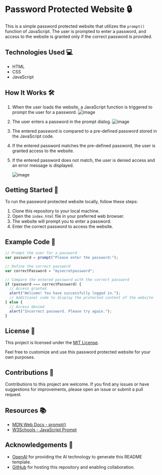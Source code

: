 # Password Protected Website 🔒

This is a simple password protected website that utilizes the `prompt()` function of JavaScript. The user is prompted to enter a password, and access to the website is granted only if the correct password is provided.

## Technologies Used 💻

- HTML
- CSS
- JavaScript

## How It Works 🛠️

1. When the user loads the website, a JavaScript function is triggered to prompt the user for a password.
![image](https://github.com/Jr-Einstein/Password-Protected-Website/assets/79279299/6e8e8673-1a45-4301-a121-dff3f7d94422)

2. The user enters a password in the prompt dialog.
![image](https://github.com/Jr-Einstein/Password-Protected-Website/assets/79279299/fff6b9d3-fc5a-42bf-ac95-2fbbda5fdeed)

3. The entered password is compared to a pre-defined password stored in the JavaScript code.
4. If the entered password matches the pre-defined password, the user is granted access to the website.
5. If the entered password does not match, the user is denied access and an error message is displayed.

   ![image](https://github.com/Jr-Einstein/Password-Protected-Website/assets/79279299/12aa9447-0e62-4725-aed3-49ff058aa60d)


## Getting Started 🚀

To run the password protected website locally, follow these steps:

1. Clone this repository to your local machine.
2. Open the `index.html` file in your preferred web browser.
3. The website will prompt you to enter a password.
4. Enter the correct password to access the website.

## Example Code 📝

```javascript
// Prompt the user for a password
var password = prompt("Please enter the password:");

// Define the correct password
var correctPassword = "mysecretpassword";

// Compare the entered password with the correct password
if (password === correctPassword) {
  // Access granted
  alert("Welcome! You have successfully logged in.");
  // Additional code to display the protected content of the website
} else {
  // Access denied
  alert("Incorrect password. Please try again.");
}
```

## License 📄

This project is licensed under the [MIT License](LICENSE).

Feel free to customize and use this password protected website for your own purposes.

## Contributions 🙌

Contributions to this project are welcome. If you find any issues or have suggestions for improvements, please open an issue or submit a pull request.

## Resources 📚

- [MDN Web Docs - prompt()](https://developer.mozilla.org/en-US/docs/Web/API/Window/prompt)
- [W3Schools - JavaScript Prompt](https://www.w3schools.com/jsref/met_win_prompt.asp)

## Acknowledgements 🌟

- [OpenAI](https://openai.com/) for providing the AI technology to generate this README template.
- [GitHub](https://github.com/) for hosting this repository and enabling collaboration.
